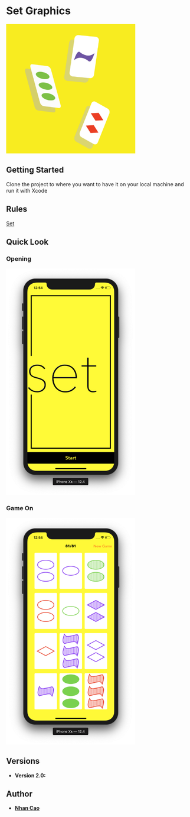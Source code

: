 # Set Graphics

<img src="./Set/setIcon.svg" width="350">

## Getting Started

Clone the project to where you want to have it on your local machine and run it with Xcode

## Rules

[Set](https://en.wikipedia.org/wiki/Set_(card_game))

## Quick Look

### Opening
<img src="./ss/opening.png" width="350">

### Game On
<img src="./ss/gameon.png" width="350">

## Versions

* **Version 2.0:** 

## Author

* [**Nhan Cao**](https://www.linkedin.com/in/nhan-cao/)
